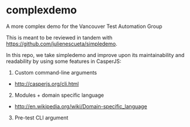 complexdemo
===========

A more complex demo for the Vancouver Test Automation Group

This is meant to be reviewed in tandem with https://github.com/julienescueta/simpledemo.

In this repo, we take simpledemo and improve upon its maintainability and readability by using some features in CasperJS:

1. Custom command-line arguments
 * http://casperjs.org/cli.html
2. Modules + domain specific language
 * http://en.wikipedia.org/wiki/Domain-specific_language
3. Pre-test CLI argument
